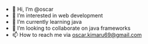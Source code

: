 - 👋 Hi, I’m @oscar
- 👀 I’m interested in web development
- 🌱 I’m currently learning java
- 💞️ I’m looking to collaborate on java frameworks
- 📫 How to reach me via oscar.kimaru69@gmail.com

<!---
kimoscar/kimoscar is a ✨ special ✨ repository because its `README.md` (this file) appears on your GitHub profile.
You can click the Preview link to take a look at your changes.
--->
